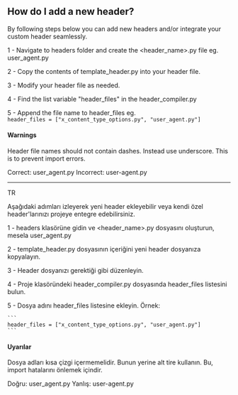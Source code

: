 ## How do I add a new header?

By following steps below you can add new headers and/or integrate your custom header seamlessly.

1 - Navigate to headers folder and create the <header_name>.py file eg. user_agent.py

2 - Copy the contents of template_header.py into your header file.

3 - Modify your header file as needed.

4 - Find the list variable "header_files" in the header_compiler.py

5 - Append the file name to header_files eg.   
    ```
    header_files = ["x_content_type_options.py", "user_agent.py"]
    ```

#### Warnings
Header file names should not contain dashes. Instead use underscore. This is to prevent import errors.

Correct: user_agent.py
Incorrect: user-agent.py


---


TR

Aşağıdaki adımları izleyerek yeni header ekleyebilir veya kendi özel header'larınızı projeye entegre edebilirsiniz.

1 - headers klasörüne gidin ve <header_name>.py dosyasını oluşturun, mesela user_agent.py

2 - template_header.py dosyasının içeriğini yeni header dosyanıza kopyalayın.

3 - Header dosyanızı gerektiği gibi düzenleyin.

4 - Proje klasöründeki header_compiler.py dosyasında header_files listesini bulun.

5 - Dosya adını header_files listesine ekleyin. Örnek:

    ```
    header_files = ["x_content_type_options.py", "user_agent.py"]
    ```
#### Uyarılar
Dosya adları kısa çizgi içermemelidir. Bunun yerine alt tire kullanın. Bu, import hatalarını önlemek içindir.

Doğru: user_agent.py
Yanlış: user-agent.py
